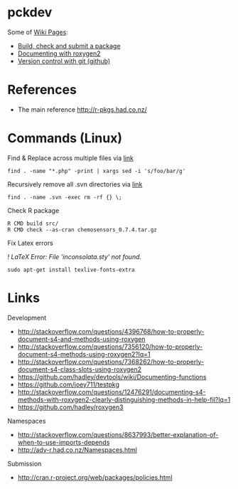 # pckdev

Some of [Wiki Pages](https://github.com/variani/pckdev/wiki/_pages):

* [Build, check and submit a package](https://github.com/variani/pckdev/wiki/Build,-check-and-submit-a-package)
* [Documenting with roxygen2](https://github.com/variani/pckdev/wiki/Documenting-with-roxygen2)
* [Version control with git (github)](https://github.com/variani/pckdev/wiki/Version-control-with-git-(github))

# References

* The main reference http://r-pkgs.had.co.nz/

# Commands (Linux)

Find & Replace across multiple files via [link](http://rushi.wordpress.com/2008/08/05/find-replace-across-multiple-files-in-linux/)

    find . -name "*.php" -print | xargs sed -i 's/foo/bar/g'

Recursively remove all .svn directories via [link](http://codesnippets.joyent.com/posts/show/104)

    find . -name .svn -exec rm -rf {} \;    

Check R package
    
    R CMD build src/
    R CMD check --as-cran chemosensors_0.7.4.tar.gz 
    
Fix Latex errors

*! LaTeX Error: File 'inconsolata.sty' not found.*

    sudo apt-get install texlive-fonts-extra

# Links

Development

* http://stackoverflow.com/questions/4396768/how-to-properly-document-s4-and-methods-using-roxygen
* http://stackoverflow.com/questions/7356120/how-to-properly-document-s4-methods-using-roxygen2?lq=1
* http://stackoverflow.com/questions/7368262/how-to-properly-document-s4-class-slots-using-roxygen2
* https://github.com/hadley/devtools/wiki/Documenting-functions
* https://github.com/joey711/testpkg
* http://stackoverflow.com/questions/12476291/documenting-s4-methods-with-roxygen2-clearly-distinguishing-methods-in-help-fil?lq=1
* https://github.com/hadley/roxygen3

Namespaces
* http://stackoverflow.com/questions/8637993/better-explanation-of-when-to-use-imports-depends
* http://adv-r.had.co.nz/Namespaces.html

Submission
* http://cran.r-project.org/web/packages/policies.html


